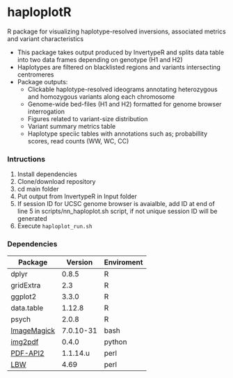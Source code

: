   # haploplotR
R package for visualizing haplotype-resolved inversions, associated metrics and variant characteristics

* This package takes output produced by InvertypeR and splits data table into two data frames depending on genotype (H1 and H2)
* Haplotypes are filtered on blacklisted regions and variants intersecting centromeres
* Package outputs:
  * Clickable haplotype-resolved ideograms annotating heterozygous and homozygous variants along each chromosome
  * Genome-wide bed-files (H1 and H2) formatted for genome browser interrogation
  * Figures related to variant-size distribution
  * Variant summary metrics table
  * Haplotype speciic tables with annotations such as; probabillity scores, read counts (WW, WC, CC)
  
### Intructions
1. Install dependencies
2. Clone/download repository
2. cd main folder
4. Put output from InvertypeR in Input folder
5. If session ID for UCSC genome browser is avaialble, add ID at end of line 5 in scripts/nn_haploplot.sh script, if not unique session ID will be generated
6. Execute `haploplot_run.sh`

### Dependencies
Package | Version | Enviroment
--------| --------|-----------
dplyr | 0.8.5 | R
gridExtra | 2.3 | R
ggplot2 | 3.3.0 | R
data.table |1.12.8 | R
psych |2.0.8 | R
[ImageMagick](https://imagemagick.org/index.php) | 7.0.10-31 | bash
[img2pdf](https://pypi.org/project/img2pdf/) | 0.4.0 | python
[PDF-API2](https://metacpan.org/pod/PDF::API2::Simple) | 1.1.14.u | perl
[LBW](https://metacpan.org/pod/LWP::UserAgent) | 4.69 | perl


